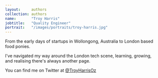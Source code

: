 ```yaml
---
layout:     authors
collection: authors
name:       "Troy Harris"
jobtitle:   "Quality Engineer"
portrait:   "/images/portraits/troy-harris.jpg"
---
```


From the early days of startups in Wollongong, Australia to London based food ponies.  

I've navigated my way around the London tech scene, learning, growing, and realising there's always another page.  

You can find me on Twitter at [@TroyHarrisOz](https://twitter.com/TroyHarrisOz/)  
